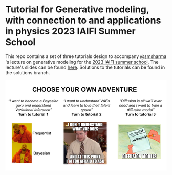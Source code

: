 # Tutorial for Generative modeling, with connection to and applications in physics 2023 IAIFI Summer School

This repo contains a set of three tutorials design to accompany [@smsharma](https://github.com/smsharma) 's lecture on generative modeling for the [2023 IAIFI summer school](https://iaifi.org/phd-summer-school.html). The lecture's slides can be found [here](https://smsharma.io/iaifi-summer-school-2023/). Solutions to the tutorials can be found in the solutions branch.

![alt text](./images/TutorialGenerativeModels.png)
